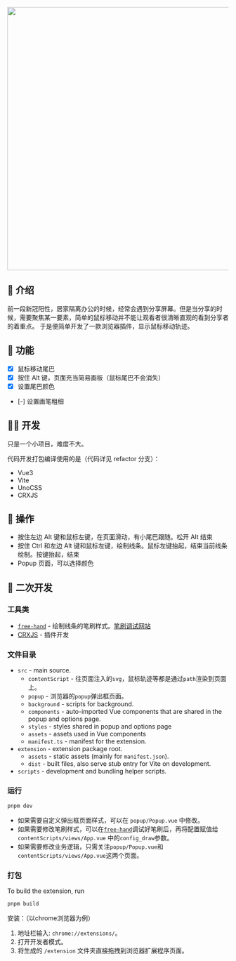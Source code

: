 <p align="center">
  <img src="https://cdn.jsdelivr.net/gh/pinky-pig/pic-bed/imagesmousetrail.gif" width="600"/>
</p>

## 🌸 介绍

前一段新冠阳性，居家隔离办公的时候，经常会遇到分享屏幕。但是当分享的时候，需要聚焦某一要素，简单的鼠标移动并不能让观看者很清晰直观的看到分享者的着重点。
于是便简单开发了一款浏览器插件，显示鼠标移动轨迹。

## 🎉 功能

- [X] 鼠标移动尾巴
- [X] 按住 Alt 键，页面充当简易画板（鼠标尾巴不会消失）
- [X] 设置尾巴颜色
- [-] 设置画笔粗细


## 🏄‍♂️ 开发

只是一个小项目，难度不大。

代码开发打包编译使用的是（代码详见 refactor 分支）： 

- Vue3
- Vite
- UnoCSS
- CRXJS


## 👊 操作

- 按住左边 Alt 键和鼠标左键，在页面滑动，有小尾巴跟随。松开 Alt 结束
- 按住 Ctrl 和左边 Alt 键和鼠标左键，绘制线条。鼠标左键抬起，结束当前线条绘制。按键抬起，结束
- Popup 页面，可以选择颜色


## 🍄 二次开发

### 工具类

- [`free-hand`](https://github.com/steveruizok/perfect-freehand) - 绘制线条的笔刷样式。[笔刷调试网站](https://perfect-freehand-example.vercel.app/)
- [CRXJS](https://crxjs.dev/vite-plugin) - 插件开发


### 文件目录

- `src` - main source.
  - `contentScript` - 往页面注入的`svg`，鼠标轨迹等都是通过`path`渲染到页面上。
  - `popup` - 浏览器的`popup`弹出框页面。
  - `background` - scripts for background.
  - `components` - auto-imported Vue components that are shared in the popup and options page.
  - `styles` - styles shared in popup and options page
  - `assets` - assets used in Vue components
  - `manifest.ts` - manifest for the extension.
- `extension` - extension package root.
  - `assets` - static assets (mainly for `manifest.json`).
  - `dist` - built files, also serve stub entry for Vite on development.
- `scripts` - development and bundling helper scripts.


### 运行

```bash
pnpm dev
```
- 如果需要自定义弹出框页面样式，可以在 `popup/Popup.vue` 中修改。
- 如果需要修改笔刷样式，可以在[`free-hand`](https://perfect-freehand-example.vercel.app/)调试好笔刷后，再将配置赋值给`contentScripts/views/App.vue` 中的`config_draw`参数。
- 如果需要修改业务逻辑，只需关注`popup/Popup.vue`和`contentScripts/views/App.vue`这两个页面。

### 打包

<p id="Build">To build the extension, run</p>

```bash
pnpm build
```

安装：（以chrome浏览器为例）
1. 地址栏输入: `chrome://extensions/`。
2. 打开开发者模式。
3. 将生成的 `/extension` 文件夹直接拖拽到浏览器扩展程序页面。
